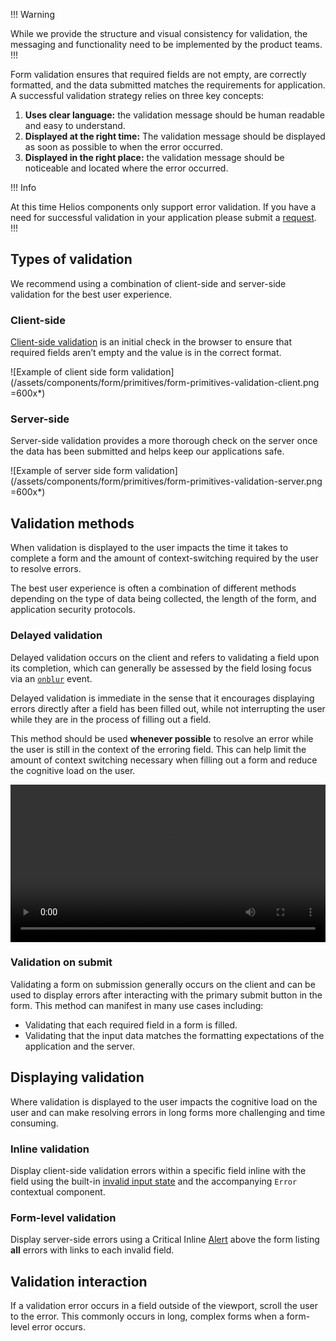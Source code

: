 !!! Warning

While we provide the structure and visual consistency for validation, the messaging and functionality need to be implemented by the product teams.
!!!

Form validation ensures that required fields are not empty, are correctly formatted, and the data submitted matches the requirements for application. A successful validation strategy relies on three key concepts:

1. **Uses clear language:** the validation message should be human readable and easy to understand.
2. **Displayed at the right time:** The validation message should be displayed as soon as possible to when the error occurred.
3. **Displayed in the right place:** the validation message should be noticeable and located where the error occurred.

!!! Info

At this time Helios components only support error validation. If you have a need for successful validation in your application please submit a [request](/about/support).
!!!

## Types of validation

We recommend using a combination of client-side and server-side validation for the best user experience.

### Client-side

[Client-side validation](https://developer.mozilla.org/en-US/docs/Learn/Forms/Form_validation) is an initial check in the browser to ensure that required fields aren’t empty and the value is in the correct format.

![Example of client side form validation](/assets/components/form/primitives/form-primitives-validation-client.png =600x*)

### Server-side

Server-side validation provides a more thorough check on the server once the data has been submitted and helps keep our applications safe.

![Example of server side form validation](/assets/components/form/primitives/form-primitives-validation-server.png =600x*)

## Validation methods

When validation is displayed to the user impacts the time it takes to complete a form and the amount of context-switching required by the user to resolve errors.

The best user experience is often a combination of different methods depending on the type of data being collected, the length of the form, and application security protocols.

### Delayed validation

Delayed validation occurs on the client and refers to validating a field upon its completion, which can generally be assessed by the field losing focus via an [`onblur`](https://developer.mozilla.org/en-US/docs/Web/API/Element/blur_event) event.

Delayed validation is immediate in the sense that it encourages displaying errors directly after a field has been filled out, while not interrupting the user while they are in the process of filling out a field.

This method should be used **whenever possible** to resolve an error while the user is still in the context of the erroring field. This can help limit the amount of context switching necessary when filling out a form and reduce the cognitive load on the user.

<video controls loop width="100%">
  <source src="/assets/patterns/form-patterns/delayed-validation-example.mp4" />
</video>

### Validation on submit

Validating a form on submission generally occurs on the client and can be used to display errors after interacting with the primary submit button in the form. This method can manifest in many use cases including:

- Validating that each required field in a form is filled.
- Validating that the input data matches the formatting expectations of the application and the server.

<!--Jory add video here-->

## Displaying validation

Where validation is displayed to the user impacts the cognitive load on the user and can make resolving errors in long forms more challenging and time consuming.

### Inline validation

Display client-side validation errors within a specific field inline with the field using the built-in [invalid input state](/components/form/text-input?tab=code#validation) and the accompanying `Error` contextual component.

<!--jory add image here-->

### Form-level validation

Display server-side errors using a Critical Inline [Alert](/components/alert) above the form listing **all** errors with links to each invalid field.

<!--jory add image here-->

## Validation interaction

If a validation error occurs in a field outside of the viewport, scroll the user to the error. This commonly occurs in long, complex forms when a form-level error occurs.

<!--Jory add video here-->
